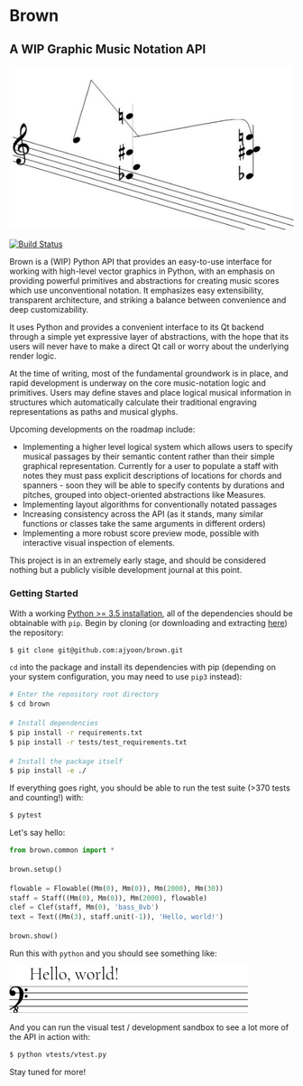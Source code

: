 # Brown

## A WIP Graphic Music Notation API

![Screenshot](/screenshots/brown_screenshot.jpg)

[![Build Status](https://travis-ci.org/ajyoon/brown.svg?branch=master)](https://travis-ci.org/ajyoon/brown)


Brown is a (WIP) Python API that provides an easy-to-use interface for working with high-level vector graphics in Python, with an emphasis on providing powerful primitives and abstractions for creating music scores which use unconventional notation. It emphasizes easy extensibility, transparent architecture, and striking a balance between convenience and deep customizability.

It uses Python and provides a convenient interface to its Qt backend through a simple yet expressive layer of abstractions, with the hope that its users will never have to make a direct Qt call or worry about the underlying render logic.

At the time of writing, most of the fundamental groundwork is in place, and rapid development is underway on the core music-notation logic and primitives. Users may define staves and place logical musical information in structures which automatically calculate their traditional engraving representations as paths and musical glyphs.

Upcoming developments on the roadmap include:

* Implementing a higher level logical system which allows users to specify musical passages by their semantic content rather than their simple graphical representation. Currently for a user to populate a staff with notes they must pass explicit descriptions of locations for chords and spanners - soon they will be able to specify contents by durations and pitches, grouped into object-oriented abstractions like Measures.
* Implementing layout algorithms for conventionally notated passages
* Increasing consistency across the API (as it stands, many similar functions or classes take the same arguments in different orders)
* Implementing a more robust score preview mode, possible with interactive visual inspection of elements.

This project is in an extremely early stage, and should be
considered nothing but a publicly visible development journal
at this point.

### Getting Started

With a working [Python >= 3.5 installation](https://www.python.org/downloads/), all of the dependencies should be obtainable with `pip`. Begin by cloning (or downloading and extracting [here](https://github.com/ajyoon/brown/archive/master.zip)) the repository:

```sh
$ git clone git@github.com:ajyoon/brown.git
```

`cd` into the package and install its dependencies with pip (depending on your system configuration, you may need to use `pip3` instead):

```sh
# Enter the repository root directory
$ cd brown

# Install dependencies
$ pip install -r requirements.txt
$ pip install -r tests/test_requirements.txt

# Install the package itself
$ pip install -e ./
```

If everything goes right, you should be able to run the test suite (>370 tests and counting!) with:

```sh
$ pytest
```

Let's say hello:
```python
from brown.common import *

brown.setup()

flowable = Flowable((Mm(0), Mm(0)), Mm(2000), Mm(30))
staff = Staff((Mm(0), Mm(0)), Mm(2000), flowable)
clef = Clef(staff, Mm(0), 'bass_8vb')
text = Text((Mm(3), staff.unit(-1)), 'Hello, world!')

brown.show()
```

Run this with `python` and you should see something like:

![Hello world screenshot](/screenshots/readme_hello_world.png)

And you can run the visual test / development sandbox to see a lot more
of the API in action with:

```sh
$ python vtests/vtest.py
```

Stay tuned for more!

